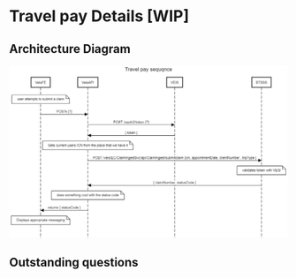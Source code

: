 # Travel pay Details [WIP]

## Architecture Diagram

![diagram](./assets/Travel%20re-embursement.0.png)

## Outstanding questions